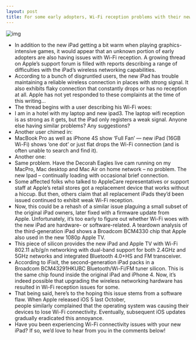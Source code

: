 ```yaml
---
layout: post
title: For some early adopters, Wi-Fi reception problems with their new iPads
---
```

![img](http://media.idownloadblog.com/wp-content/uploads/2012/03/iPad-3-WiFi-teaser.jpg)
* In addition to the new iPad getting a bit warm when playing graphics-intensive games, it would appear that an unknown portion of early adopters are also having issues with Wi-Fi reception. A growing thread on Apple’s support forum is filled with reports describing a range of difficulties with the iPad’s wireless networking capabilities.
* According to a bunch of disgruntled users, the new iPad has trouble maintaining a reliable wireless connection in places with strong signal. It also exhibits flaky connection that constantly drops or has no reception at all. Apple has not yet responded to these complaints at the time of this writing…
* The thread begins with a user describing his Wi-Fi woes:
* I am in a hotel with my laptop and new ipad3. The laptop wifi reception is as strong as it gets, but the iPad only registers a weak signal. Anyone else having similar problems? Any suggestions?
* Another user chimed in:
* MacBook Pro as well as iPhone 4S show ‘Full Fan’ — new iPad (16GB Wi-Fi) shows ‘one dot’ or just flat drops the Wi-Fi connection (and is often unable to search and find it).
* Another one:
* Same problem. Have the Decorah Eagles live cam running on my MacPro, Mac desktop and Mac Air on home network – no problem. The new Ipad – continually loading with occasional brief connection.
* Some affected folks who talked to AppleCare representatives or support staff at Apple’s retail stores got a replacement device that works without a hiccup. But then, others claim that all replacement iPads they’d been issued continued to exhibit weak Wi-Fi reception.
* Now, this could be a rehash of a similar issue plaguing a small subset of the original iPad owners, later fixed with a firmware update from Apple. Unfortunately, it’s too early to figure out whether Wi-Fi woes with the new iPad are hardware- or software-related. A teardown analysis of the third-generation iPad shows a Broadcom BCM4330 chip that Apple also used in the new 1080p Apple TV.
* This piece of silicon provides the new iPad and Apple TV with Wi-Fi 802.11 a/b/g/n networking with dual-band support for both 2.4GHz and 5GHz networks and integrated Bluetooth 4.0+HS and FM transceiver.
* According to iFixit, the second-generation iPad packs in a Broadcom BCM43291HKUBC Bluetooth/Wi-Fi/FM tuner silicon. This is the same chip found inside the original iPad and iPhone 4. Now, it’s indeed possible that upgrading the wireless networking hardware has resulted in Wi-Fi reception issues for some.
* That being said, here’s to the hoping this issue stems from a software flaw. When Apple released iOS 5 last October, people similarly complained that the operating system was causing their devices to lose Wi-Fi connectivity. Eventually, subsequent iOS updates gradually eradicated this annoyance.
* Have you been experiencing Wi-Fi connectivity issues with your new iPad? If so, we’d love to hear from you in the comments below!

